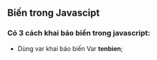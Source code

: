 ## Biến trong Javascipt

### Có 3 cách khai báo biến trong javascript:
* Dùng var khai báo biến
 Var **tenbien**;
